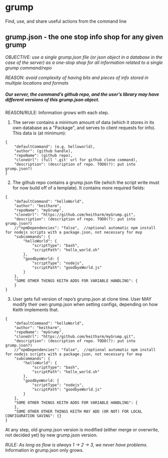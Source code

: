# grump
Find, use, and share useful actions from the command line

## grump.json - the one stop info shop for any given grump ##
*OBJECTIVE: use a single grump.json file (or json object in a database in the case of the server) as a one-stop shop for all information related to a single grump command/repo*

*REASON: avoid complexity of having bits and pieces of info stored in multiple locations and formats*

##### Our server, the command’s github repo, and the user’s library may have different versions of this grump.json object. #####
REASON/RULE: Information grows with each step.

1) The server contains a minimum amount of data (which it stores in its own database as a "Package", and serves to client requests for info). This data is (at minimum):
```
{
	"defaultCommand": (e.g. helloworld),
	"author": (github handle),
	"repoName": (github repo),
	"cloneUrl": (full '.git' url for github clone command),
	"description": (description of repo. TODO(?): put into grump.json?)
}
```

2) The github repo contains a grump.json file (which the script write must for now build off of a template). It contains more required fields:
```
{
	"defaultCommand": "helloWorld",
	"author": "keitharm",
	"repoName": "myGrump",
	"cloneUrl": "https://github.com/keitharm/myGrump.git",
	"description": (description of repo. TODO(?): put into grump.json?)
	//"npmDependencies": "false",  //optional automatic npm install for nodejs scripts with a package.json, not necessary for mvp
	"subcommands": {
		"helloWorld": {
			"scriptType": "bash",
			"scriptPath": "hello_world.sh"
		},
		"goodbyeWorld: {
			"scriptType": "nodejs",
			"scriptPath": "goodbyeWorld.js"
		}
	},
	"SOME OTHER THINGS KEITH ADDS FOR VARIABLE HANDLING": {
	}
}
```

3) User gets full version of repo’s grump.json at clone time. User MAY modify their own grump.json when setting configs, depending on how Keith implements that.
```
{
	"defaultCommand": "helloWorld",
	"author": "keitharm",
	"repoName": "myGrump",
	"cloneUrl": "https://github.com/keitharm/myGrump.git",
	"description": (description of repo. TODO(?): put into grump.json?)
	//"npmDependencies": "false",  //optional automatic npm install for nodejs scripts with a package.json, not necessary for mvp
	"subcommands": {
		"helloWorld": {
			"scriptType": "bash",
			"scriptPath": "hello_world.sh"
		},
		"goodbyeWorld: {
			"scriptType": "nodejs",
			"scriptPath": "goodbyeWorld.js"
		}
	},
	"SOME OTHER THINGS KEITH ADDS FOR VARIABLE HANDLING": {
	},
	"SOME OTHER OTHER THINGS KEITH MAY ADD (OR NOT) FOR LOCAL CONFIGURATION SAVING": {}
}
```

At any step, old grump.json version is modified (either merge or overwrite, not decided yet) by new grump.json version.

*RULE: As long as flow is always 1 -> 2 -> 3, we never have problems.* Information in grump.json only grows.
